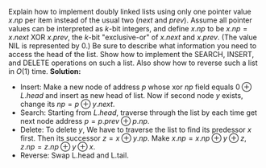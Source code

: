 Explain how to implement doubly linked lists using only one pointer value $x.np$ per item instead of the usual two ($next$ and $prev$). Assume all pointer values can be interpreted as $k$-bit integers, and define $x.np$ to be $x.np = x.next \text{ XOR } x.prev$, the $k$-bit "exclusive-or" of $x.next$ and $x.prev$. (The value $\text{NIL}$ is represented by $0$.) Be sure to describe what information you need to access the head of the list. Show how to implement the $\text{SEARCH}$, $\text{INSERT}$, and $\text{DELETE}$ operations on such a list. Also show how to reverse such a list in $O(1)$ time.
**Solution:**
- Insert:
Make a new node of address $p$ whose xor $np$ field equals $0 \oplus L.head$ and insert as new head of list. Now if second node $y$ exists, change its $np=p\oplus y.next$.
- Search:
Starting from $L.head$, traverse through the list by each time get next node address $p=p.prev \oplus p.np$.
- Delete:
To delete $y$, We have to traverse the list to find its predessor $x$ first. Then its successor $z=x\oplus y.np$. Make $x.np=x.np\oplus y\oplus z$, $z.np=z.np\oplus y\oplus x$.
- Reverse:
Swap L.head and L.tail.